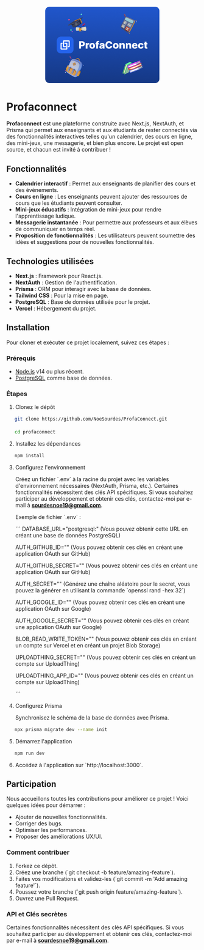 <p align="center">
  <img src="./public/img/cover.png" alt="Cover de Profaconnect" width="300"/>
</p>

# Profaconnect

**Profaconnect** est une plateforme construite avec Next.js, NextAuth, et Prisma qui permet aux enseignants et aux étudiants de rester connectés via des fonctionnalités interactives telles qu'un calendrier, des cours en ligne, des mini-jeux, une messagerie, et bien plus encore. Le projet est open source, et chacun est invité à contribuer !

## Fonctionnalités

- **Calendrier interactif** : Permet aux enseignants de planifier des cours et des événements.
- **Cours en ligne** : Les enseignants peuvent ajouter des ressources de cours que les étudiants peuvent consulter.
- **Mini-jeux éducatifs** : Intégration de mini-jeux pour rendre l'apprentissage ludique.
- **Messagerie instantanée** : Pour permettre aux professeurs et aux élèves de communiquer en temps réel.
- **Proposition de fonctionnalités** : Les utilisateurs peuvent soumettre des idées et suggestions pour de nouvelles fonctionnalités.

## Technologies utilisées

- **Next.js** : Framework pour React.js.
- **NextAuth** : Gestion de l'authentification.
- **Prisma** : ORM pour interagir avec la base de données.
- **Tailwind CSS** : Pour la mise en page.
- **PostgreSQL** : Base de données utilisée pour le projet.
- **Vercel** : Hébergement du projet.

## Installation

Pour cloner et exécuter ce projet localement, suivez ces étapes :

### Prérequis

- [Node.js](https://nodejs.org/) v14 ou plus récent.
- [PostgreSQL](https://www.postgresql.org/) comme base de données.

### Étapes

1. Clonez le dépôt

```bash
   git clone https://github.com/NoeSourdes/ProfaConnect.git

   cd profaconnect
```

2. Installez les dépendances

```bash
   npm install
```

3. Configurez l'environnement

   Créez un fichier \`.env\` à la racine du projet avec les variables d'environnement nécessaires (NextAuth, Prisma, etc.). Certaines fonctionnalités nécessitent des clés API spécifiques. Si vous souhaitez participer au développement et obtenir ces clés, contactez-moi par e-mail à **sourdesnoe19@gmail.com**.

   Exemple de fichier \`.env\` :

   \`\`\`
   DATABASE_URL="postgresql:" (Vous pouvez obtenir cette URL en créant une base de données PostgreSQL)

   AUTH_GITHUB_ID="" (Vous pouvez obtenir ces clés en créant une application OAuth sur GitHub)

   AUTH_GITHUB_SECRET="" (Vous pouvez obtenir ces clés en créant une application OAuth sur GitHub)

   AUTH_SECRET="" (Générez une chaîne aléatoire pour le secret, vous pouvez la générer en utilisant la commande \`openssl rand -hex 32\`)

   AUTH_GOOGLE_ID="" (Vous pouvez obtenir ces clés en créant une application OAuth sur Google)

   AUTH_GOOGLE_SECRET="" (Vous pouvez obtenir ces clés en créant une application OAuth sur Google)

   BLOB_READ_WRITE_TOKEN="" (Vous pouvez obtenir ces clés en créant un compte sur Vercel et en créant un projet Blob Storage)

   UPLOADTHING_SECRET="" (Vous pouvez obtenir ces clés en créant un compte sur UploadThing)

   UPLOADTHING_APP_ID="" (Vous pouvez obtenir ces clés en créant un compte sur UploadThing)

   \`\`\`

4. Configurez Prisma

   Synchronisez le schéma de la base de données avec Prisma.

```bash
   npx prisma migrate dev --name init
```

5. Démarrez l'application

```bash
   npm run dev
```

6. Accédez à l'application sur \`http://localhost:3000\`.

## Participation

Nous accueillons toutes les contributions pour améliorer ce projet ! Voici quelques idées pour démarrer :

- Ajouter de nouvelles fonctionnalités.
- Corriger des bugs.
- Optimiser les performances.
- Proposer des améliorations UX/UI.

### Comment contribuer

1. Forkez ce dépôt.
2. Créez une branche (\`git checkout -b feature/amazing-feature\`).
3. Faites vos modifications et validez-les (\`git commit -m 'Add amazing feature'\`).
4. Poussez votre branche (\`git push origin feature/amazing-feature\`).
5. Ouvrez une Pull Request.

### API et Clés secrètes

Certaines fonctionnalités nécessitent des clés API spécifiques. Si vous souhaitez participer au développement et obtenir ces clés, contactez-moi par e-mail à **sourdesnoe19@gmail.com**.
